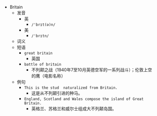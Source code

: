 - Britain
  - 发音
    - 英
      - `/'brɪt(ə)n/`
    - 美
      - `/'brɪtn/`
  - 词义
  - 短语
    - `great britain`
      - 英国 
    - `battle of britain`
      - 不列颠之战（1940年7至10月英德空军的一系列战斗）；伦敦上空的鹰（电影名称） 
  - 例句
    - `This is the stud  naturalized from Britain.`
      - 这是从不列颠引进的种马。
    - `England, Scotland and Wales compose the island of Great Britain.`
      - 英格兰、苏格兰和威尔士组成大不列颠岛国。

